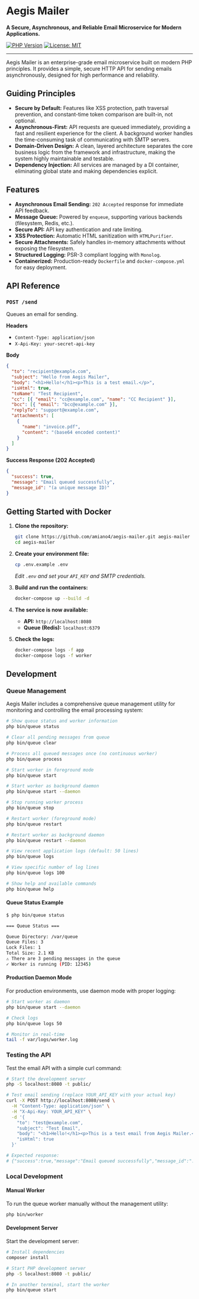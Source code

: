 # Aegis Mailer

**A Secure, Asynchronous, and Reliable Email Microservice for Modern Applications.**

[![PHP Version](https://img.shields.io/badge/PHP-8.1%2B-blue.svg)](https://php.net)
[![License: MIT](https://img.shields.io/badge/License-MIT-yellow.svg)](https://opensource.org/licenses/MIT)

---

Aegis Mailer is an enterprise-grade email microservice built on modern PHP principles. It provides a simple, secure HTTP API for sending emails asynchronously, designed for high performance and reliability.

## Guiding Principles

- **Secure by Default:** Features like XSS protection, path traversal prevention, and constant-time token comparison are built-in, not optional.
- **Asynchronous-First:** API requests are queued immediately, providing a fast and resilient experience for the client. A background worker handles the time-consuming task of communicating with SMTP servers.
- **Domain-Driven Design:** A clean, layered architecture separates the core business logic from the framework and infrastructure, making the system highly maintainable and testable.
- **Dependency Injection:** All services are managed by a DI container, eliminating global state and making dependencies explicit.

## Features

- **Asynchronous Email Sending:** `202 Accepted` response for immediate API feedback.
- **Message Queue:** Powered by `enqueue`, supporting various backends (filesystem, Redis, etc.).
- **Secure API:** API key authentication and rate limiting.
- **XSS Protection:** Automatic HTML sanitization with `HTMLPurifier`.
- **Secure Attachments:** Safely handles in-memory attachments without exposing the filesystem.
- **Structured Logging:** PSR-3 compliant logging with `Monolog`.
- **Containerized:** Production-ready `Dockerfile` and `docker-compose.yml` for easy deployment.

## API Reference

### `POST /send`

Queues an email for sending.

**Headers**

- `Content-Type: application/json`
- `X-Api-Key: your-secret-api-key`

**Body**

```json
{
  "to": "recipient@example.com",
  "subject": "Hello from Aegis Mailer",
  "body": "<h1>Hello!</h1><p>This is a test email.</p>",
  "isHtml": true,
  "toName": "Test Recipient",
  "cc": [{ "email": "cc@example.com", "name": "CC Recipient" }],
  "bcc": [{ "email": "bcc@example.com" }],
  "replyTo": "support@example.com",
  "attachments": [
    {
      "name": "invoice.pdf",
      "content": "(base64 encoded content)"
    }
  ]
}
```

**Success Response (202 Accepted)**

```json
{
  "success": true,
  "message": "Email queued successfully",
  "message_id": "(a unique message ID)"
}
```

## Getting Started with Docker

1.  **Clone the repository:**

    ```bash
    git clone https://github.com/amiano4/aegis-mailer.git aegis-mailer
    cd aegis-mailer
    ```

2.  **Create your environment file:**

    ```bash
    cp .env.example .env
    ```

    _Edit `.env` and set your `API_KEY` and SMTP credentials._

3.  **Build and run the containers:**

    ```bash
    docker-compose up --build -d
    ```

4.  **The service is now available:**

    - **API:** `http://localhost:8080`
    - **Queue (Redis):** `localhost:6379`

5.  **Check the logs:**
    ```bash
    docker-compose logs -f app
    docker-compose logs -f worker
    ```

## Development

### Queue Management

Aegis Mailer includes a comprehensive queue management utility for monitoring and controlling the email processing system:

```bash
# Show queue status and worker information
php bin/queue status

# Clear all pending messages from queue
php bin/queue clear

# Process all queued messages once (no continuous worker)
php bin/queue process

# Start worker in foreground mode
php bin/queue start

# Start worker as background daemon
php bin/queue start --daemon

# Stop running worker process
php bin/queue stop

# Restart worker (foreground mode)
php bin/queue restart

# Restart worker as background daemon
php bin/queue restart --daemon

# View recent application logs (default: 50 lines)
php bin/queue logs

# View specific number of log lines
php bin/queue logs 100

# Show help and available commands
php bin/queue help
```

#### Queue Status Example

```bash
$ php bin/queue status

=== Queue Status ===

Queue Directory: /var/queue
Queue Files: 3
Lock Files: 1
Total Size: 2.1 KB
⚠ There are 3 pending messages in the queue
✓ Worker is running (PID: 12345)
```

#### Production Daemon Mode

For production environments, use daemon mode with proper logging:

```bash
# Start worker as daemon
php bin/queue start --daemon

# Check logs
php bin/queue logs 50

# Monitor in real-time
tail -f var/logs/worker.log
```

### Testing the API

Test the email API with a simple curl command:

```bash
# Start the development server
php -S localhost:8080 -t public/

# Test email sending (replace YOUR_API_KEY with your actual key)
curl -X POST http://localhost:8080/send \
  -H "Content-Type: application/json" \
  -H "X-Api-Key: YOUR_API_KEY" \
  -d '{
    "to": "test@example.com",
    "subject": "Test Email",
    "body": "<h1>Hello!</h1><p>This is a test email from Aegis Mailer.</p>",
    "isHtml": true
  }'

# Expected response:
# {"success":true,"message":"Email queued successfully","message_id":"..."}
```

### Local Development

#### Manual Worker

To run the queue worker manually without the management utility:

```bash
php bin/worker
```

#### Development Server

Start the development server:

```bash
# Install dependencies
composer install

# Start PHP development server
php -S localhost:8080 -t public/

# In another terminal, start the worker
php bin/queue start
```
